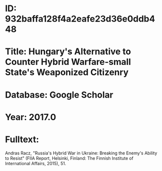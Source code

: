 # ID: 932baffa128f4a2eafe23d36e0ddb448
# Title: Hungary's Alternative to Counter Hybrid Warfare-small State's Weaponized Citizenry
# Database: Google Scholar
# Year: 2017.0
# Fulltext:
Andras Racz, "Russia's Hybrid War in Ukraine: Breaking the Enemy's Ability to Resist" (FIIA Report, Helsinki, Finland: The Finnish Institute of International Affairs, 2015), 51.